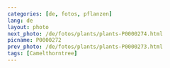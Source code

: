 ```yaml
---
categories: [de, fotos, pflanzen]
lang: de
layout: photo
next_photo: /de/fotos/plants/plants-P0000274.html
picname: P0000272
prev_photo: /de/fotos/plants/plants-P0000273.html
tags: [Camelthorntree]
---
```

